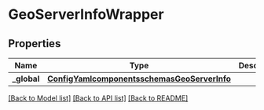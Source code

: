 # GeoServerInfoWrapper

## Properties
Name | Type | Description | Notes
------------ | ------------- | ------------- | -------------
**_global** | [**ConfigYamlcomponentsschemasGeoServerInfo**](ConfigYamlcomponentsschemasGeoServerInfo.md) |  | 

[[Back to Model list]](../README.md#documentation-for-models) [[Back to API list]](../README.md#documentation-for-api-endpoints) [[Back to README]](../README.md)

